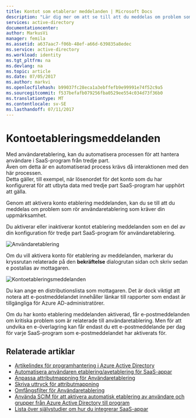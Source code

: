 ```yaml
---
title: Kontot som etablerar meddelanden | Microsoft Docs
description: "Lär dig mer om att se till att du meddelas om problem som rör användaretablering som kräver din uppmärksamhet genom att aktivera konto etablering meddelanden."
services: active-directory
documentationcenter: 
author: MarkusVi
manager: femila
ms.assetid: a637aac7-f06b-48ef-a66d-639835a8edec
ms.service: active-directory
ms.workload: identity
ms.tgt_pltfrm: na
ms.devlang: na
ms.topic: article
ms.date: 07/05/2017
ms.author: markvi
ms.openlocfilehash: b99037fc28eca1a3ebffefb9e99991e74f52c9a5
ms.sourcegitcommit: f537befafb079256fba0529ee554c034d73f36b0
ms.translationtype: MT
ms.contentlocale: sv-SE
ms.lasthandoff: 07/11/2017
---
```

# <a name="account-provisioning-notifications"></a>Kontoetableringsmeddelanden
Med användaretablering, kan du automatisera processen för att hantera användare i SaaS-program från tredje part. <br>
Även om detta är en automatiserad process krävs då interaktionen med den här processen. <br>
Detta gäller, till exempel, när lösenordet för det konto som du har konfigurerat för att utbyta data med tredje part SaaS-program har upphört att gälla. 

Genom att aktivera konto etablering meddelanden, kan du se till att du meddelas om problem som rör användaretablering som kräver din uppmärksamhet.

Du aktiverar eller inaktiverar kontot etablering meddelanden som en del av din konfiguration för tredje part SaaS-program för användaretablering.

![Användaretablering][1] 

Om du vill aktivera konto för etablering av meddelanden, markerar du kryssrutan relaterade på den **bekräftelse** dialogrutan sidan och skriv sedan e postalias av mottagaren.

![Kontoetableringsmeddelanden][2]

Du kan ange en distributionslista som mottagaren. Det är dock viktigt att notera att e-postmeddelandet innehåller länkar till rapporter som endast är tillgängliga för Azure AD-administratörer.

Om du har konto etablering meddelanden aktiverad, får e-postmeddelanden om kritiska problem som är relaterade till användaretablering. Men för att undvika en e-överlagring kan får endast du ett e-postmeddelande per dag för varje SaaS-program som e-postmeddelandet har aktiverats för.

## <a name="related-articles"></a>Relaterade artiklar
* [Artikelindex för programhantering i Azure Active Directory](active-directory-apps-index.md)
* [Automatisera användaren etablering/avetablering för SaaS-appar](active-directory-saas-app-provisioning.md)
* [Anpassa attributmappning för Användaretablering](active-directory-saas-customizing-attribute-mappings.md)
* [Skriva uttryck för attributmappning](active-directory-saas-writing-expressions-for-attribute-mappings.md)
* [Omfångsfilter för Användaretablering](active-directory-saas-scoping-filters.md)
* [Använda SCIM för att aktivera automatisk etablering av användare och grupper från Azure Active Directory till program](active-directory-scim-provisioning.md)
* [Lista över självstudier om hur du integrerar SaaS-appar](active-directory-saas-tutorial-list.md)

<!--Image references-->
[1]: ./media/active-directory-saas-account-provisioning-notifications/ic766307.png
[2]: ./media/active-directory-saas-account-provisioning-notifications/ic766308.png
